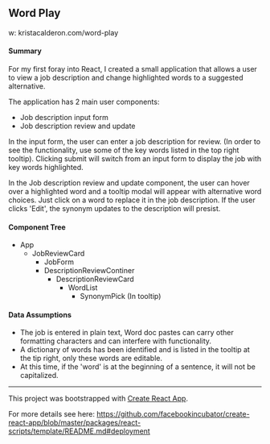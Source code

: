 ## Word Play
w: kristacalderon.com/word-play

#### Summary
For my first foray into React, I created a small application that allows a user to view a job description and change highlighted words to a suggested alternative. 

   The application has 2 main user components:  
* Job description input form
* Job description review and update 

In the input form, the user can enter a job description for review. (In order to see the functionality, use some of the key words listed in the top right tooltip). Clicking submit will switch from an input form to display the job with key words highlighted.

In the Job description review and update component, the user can hover over a highlighted word and a tooltip modal will appear with alternative word choices. Just click on a word to replace it in the job description. If the user clicks 'Edit', the synonym updates to the description will presist.


#### Component Tree
* App
  * JobReviewCard
    * JobForm
    * DescriptionReviewContiner
      * DescriptionReviewCard
        * WordList
          * SynonymPick (In tooltip)

#### Data Assumptions
 - The job is entered in plain text, Word doc pastes can carry other formatting characters and can interfere with functionality. 
 - A dictionary of words has been identified and is listed in the tooltip at the tip right, only these words are editable. 
 - At this time, if the 'word' is at the beginning of a sentence, it will not be capitalized. 
   

---------------------------------------

This project was bootstrapped with [Create React App](https://github.com/facebookincubator/create-react-app).

For more details see here: https://github.com/facebookincubator/create-react-app/blob/master/packages/react-scripts/template/README.md#deployment
